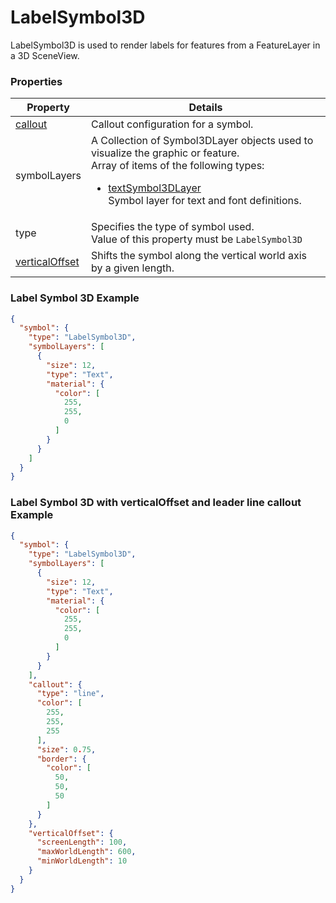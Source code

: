 # LabelSymbol3D

LabelSymbol3D is used to render labels for features from a FeatureLayer in a 3D SceneView.

### Properties

| Property | Details
| --- | ---
| [callout](callout.md) | Callout configuration for a symbol.
| symbolLayers | A Collection of Symbol3DLayer objects used to visualize the graphic or feature.<br>Array of items of the following types: <ul><li>[textSymbol3DLayer](textSymbol3DLayer.md)<br>Symbol layer for text and font definitions.</li></ul>
| type | Specifies the type of symbol used.<br>Value of this property must be `LabelSymbol3D`
| [verticalOffset](verticalOffset.md) | Shifts the symbol along the vertical world axis by a given length.


### Label Symbol 3D Example

```json
{
  "symbol": {
    "type": "LabelSymbol3D",
    "symbolLayers": [
      {
        "size": 12,
        "type": "Text",
        "material": {
          "color": [
            255,
            255,
            0
          ]
        }
      }
    ]
  }
}
```
### Label Symbol 3D with verticalOffset and leader line callout Example

```json
{
  "symbol": {
    "type": "LabelSymbol3D",
    "symbolLayers": [
      {
        "size": 12,
        "type": "Text",
        "material": {
          "color": [
            255,
            255,
            0
          ]
        }
      }
    ],
    "callout": {
      "type": "line",
      "color": [
        255,
        255,
        255
      ],
      "size": 0.75,
      "border": {
        "color": [
          50,
          50,
          50
        ]
      }
    },
    "verticalOffset": {
      "screenLength": 100,
      "maxWorldLength": 600,
      "minWorldLength": 10
    }
  }
}
```

